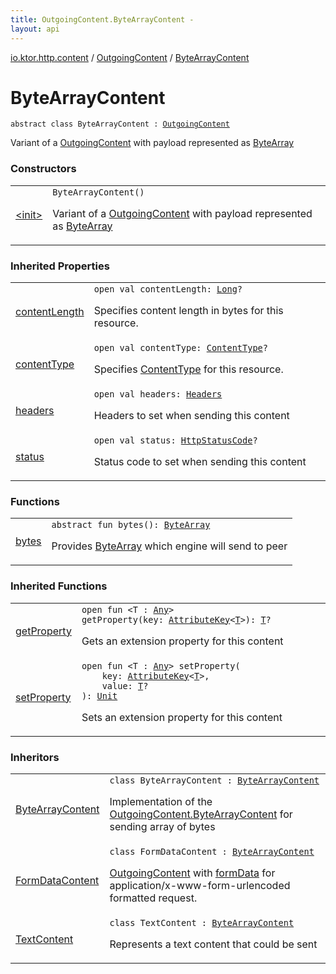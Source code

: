 ```yaml
---
title: OutgoingContent.ByteArrayContent - 
layout: api
---
```


<div class='api-docs-breadcrumbs'><a href="../../index.html">io.ktor.http.content</a> / <a href="../index.html">OutgoingContent</a> / <a href="./index.html">ByteArrayContent</a></div>

# ByteArrayContent

<div class="signature"><code><span class="keyword">abstract</span> <span class="keyword">class </span><span class="identifier">ByteArrayContent</span>&nbsp;<span class="symbol">:</span>&nbsp;<a href="../index.html"><span class="identifier">OutgoingContent</span></a></code></div>

Variant of a <a href="../index.html">OutgoingContent</a> with payload represented as <a href="https://kotlinlang.org/api/latest/jvm/stdlib/kotlin/-byte-array/index.html">ByteArray</a>

### Constructors

<table class="api-docs-table">
<tbody>
<tr>
<td markdown="1">

<a href="-init-.html">&lt;init&gt;</a>


</td>
<td markdown="1">
<div class="signature"><code><span class="identifier">ByteArrayContent</span><span class="symbol">(</span><span class="symbol">)</span></code></div>

Variant of a <a href="../index.html">OutgoingContent</a> with payload represented as <a href="https://kotlinlang.org/api/latest/jvm/stdlib/kotlin/-byte-array/index.html">ByteArray</a>


</td>
</tr>
</tbody>
</table>

### Inherited Properties

<table class="api-docs-table">
<tbody>
<tr>
<td markdown="1">

<a href="../content-length.html">contentLength</a>


</td>
<td markdown="1">
<div class="signature"><code><span class="keyword">open</span> <span class="keyword">val </span><span class="identifier">contentLength</span><span class="symbol">: </span><a href="https://kotlinlang.org/api/latest/jvm/stdlib/kotlin/-long/index.html"><span class="identifier">Long</span></a><span class="symbol">?</span></code></div>

Specifies content length in bytes for this resource.


</td>
</tr>
<tr>
<td markdown="1">

<a href="../content-type.html">contentType</a>


</td>
<td markdown="1">
<div class="signature"><code><span class="keyword">open</span> <span class="keyword">val </span><span class="identifier">contentType</span><span class="symbol">: </span><a href="../../../io.ktor.http/-content-type/index.html"><span class="identifier">ContentType</span></a><span class="symbol">?</span></code></div>

Specifies <a href="../../../io.ktor.http/-content-type/index.html">ContentType</a> for this resource.


</td>
</tr>
<tr>
<td markdown="1">

<a href="../headers.html">headers</a>


</td>
<td markdown="1">
<div class="signature"><code><span class="keyword">open</span> <span class="keyword">val </span><span class="identifier">headers</span><span class="symbol">: </span><a href="../../../io.ktor.http/-headers/index.html"><span class="identifier">Headers</span></a></code></div>

Headers to set when sending this content


</td>
</tr>
<tr>
<td markdown="1">

<a href="../status.html">status</a>


</td>
<td markdown="1">
<div class="signature"><code><span class="keyword">open</span> <span class="keyword">val </span><span class="identifier">status</span><span class="symbol">: </span><a href="../../../io.ktor.http/-http-status-code/index.html"><span class="identifier">HttpStatusCode</span></a><span class="symbol">?</span></code></div>

Status code to set when sending this content


</td>
</tr>
</tbody>
</table>

### Functions

<table class="api-docs-table">
<tbody>
<tr>
<td markdown="1">

<a href="bytes.html">bytes</a>


</td>
<td markdown="1">
<div class="signature"><code><span class="keyword">abstract</span> <span class="keyword">fun </span><span class="identifier">bytes</span><span class="symbol">(</span><span class="symbol">)</span><span class="symbol">: </span><a href="https://kotlinlang.org/api/latest/jvm/stdlib/kotlin/-byte-array/index.html"><span class="identifier">ByteArray</span></a></code></div>

Provides <a href="https://kotlinlang.org/api/latest/jvm/stdlib/kotlin/-byte-array/index.html">ByteArray</a> which engine will send to peer


</td>
</tr>
</tbody>
</table>

### Inherited Functions

<table class="api-docs-table">
<tbody>
<tr>
<td markdown="1">

<a href="../get-property.html">getProperty</a>


</td>
<td markdown="1">
<div class="signature"><code><span class="keyword">open</span> <span class="keyword">fun </span><span class="symbol">&lt;</span><span class="identifier">T</span>&nbsp;<span class="symbol">:</span>&nbsp;<a href="https://kotlinlang.org/api/latest/jvm/stdlib/kotlin/-any/index.html"><span class="identifier">Any</span></a><span class="symbol">&gt;</span> <span class="identifier">getProperty</span><span class="symbol">(</span><span class="parameterName" id="io.ktor.http.content.OutgoingContent$getProperty(io.ktor.util.AttributeKey((io.ktor.http.content.OutgoingContent.getProperty.T)))/key">key</span><span class="symbol">:</span>&nbsp;<a href="../../../io.ktor.util/-attribute-key/index.html"><span class="identifier">AttributeKey</span></a><span class="symbol">&lt;</span><a href="../get-property.html#T"><span class="identifier">T</span></a><span class="symbol">&gt;</span><span class="symbol">)</span><span class="symbol">: </span><a href="../get-property.html#T"><span class="identifier">T</span></a><span class="symbol">?</span></code></div>

Gets an extension property for this content


</td>
</tr>
<tr>
<td markdown="1">

<a href="../set-property.html">setProperty</a>


</td>
<td markdown="1">
<div class="signature"><code><span class="keyword">open</span> <span class="keyword">fun </span><span class="symbol">&lt;</span><span class="identifier">T</span>&nbsp;<span class="symbol">:</span>&nbsp;<a href="https://kotlinlang.org/api/latest/jvm/stdlib/kotlin/-any/index.html"><span class="identifier">Any</span></a><span class="symbol">&gt;</span> <span class="identifier">setProperty</span><span class="symbol">(</span><br/>&nbsp;&nbsp;&nbsp;&nbsp;<span class="parameterName" id="io.ktor.http.content.OutgoingContent$setProperty(io.ktor.util.AttributeKey((io.ktor.http.content.OutgoingContent.setProperty.T)), io.ktor.http.content.OutgoingContent.setProperty.T)/key">key</span><span class="symbol">:</span>&nbsp;<a href="../../../io.ktor.util/-attribute-key/index.html"><span class="identifier">AttributeKey</span></a><span class="symbol">&lt;</span><a href="../set-property.html#T"><span class="identifier">T</span></a><span class="symbol">&gt;</span><span class="symbol">, </span><br/>&nbsp;&nbsp;&nbsp;&nbsp;<span class="parameterName" id="io.ktor.http.content.OutgoingContent$setProperty(io.ktor.util.AttributeKey((io.ktor.http.content.OutgoingContent.setProperty.T)), io.ktor.http.content.OutgoingContent.setProperty.T)/value">value</span><span class="symbol">:</span>&nbsp;<a href="../set-property.html#T"><span class="identifier">T</span></a><span class="symbol">?</span><br/><span class="symbol">)</span><span class="symbol">: </span><a href="https://kotlinlang.org/api/latest/jvm/stdlib/kotlin/-unit/index.html"><span class="identifier">Unit</span></a></code></div>

Sets an extension property for this content


</td>
</tr>
</tbody>
</table>

### Inheritors

<table class="api-docs-table">
<tbody>
<tr>
<td markdown="1">

<a href="../../-byte-array-content/index.html">ByteArrayContent</a>


</td>
<td markdown="1">
<div class="signature"><code><span class="keyword">class </span><span class="identifier">ByteArrayContent</span>&nbsp;<span class="symbol">:</span>&nbsp;<a href="./index.md"><span class="identifier">ByteArrayContent</span></a></code></div>

Implementation of the <a href="./index.md">OutgoingContent.ByteArrayContent</a> for sending array of bytes


</td>
</tr>
<tr>
<td markdown="1">

<a href="../../../io.ktor.client.request.forms/-form-data-content/index.html">FormDataContent</a>


</td>
<td markdown="1">
<div class="signature"><code><span class="keyword">class </span><span class="identifier">FormDataContent</span>&nbsp;<span class="symbol">:</span>&nbsp;<a href="./index.md"><span class="identifier">ByteArrayContent</span></a></code></div>

<a href="../index.html">OutgoingContent</a> with <a href="../../../io.ktor.client.request.forms/-form-data-content/form-data.html">formData</a> for application/x-www-form-urlencoded formatted request.


</td>
</tr>
<tr>
<td markdown="1">

<a href="../../-text-content/index.html">TextContent</a>


</td>
<td markdown="1">
<div class="signature"><code><span class="keyword">class </span><span class="identifier">TextContent</span>&nbsp;<span class="symbol">:</span>&nbsp;<a href="./index.md"><span class="identifier">ByteArrayContent</span></a></code></div>

Represents a text content that could be sent


</td>
</tr>
</tbody>
</table>
